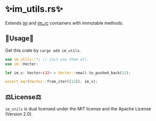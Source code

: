 # ✨im_utils.rs✨

Extends [im](https://docs.rs/im/latest/im) and [im_rc](https://crates.io/crates/im-rc) containers with immutable methods.

## 📑Usage📑

Get this crate by `cargo add im_utils`.

```rs
use im_utils::*; // just use them all.
use im::Vector;

let im_v: Vector<i32> = Vector::new().to_pushed_back(12);

assert_eq!(Vector::from_iter([12]), im_v);
```

## ⚖️License⚖️

`im_utils` is dual licensed under the MIT license and the Apache License (Version 2.0).
